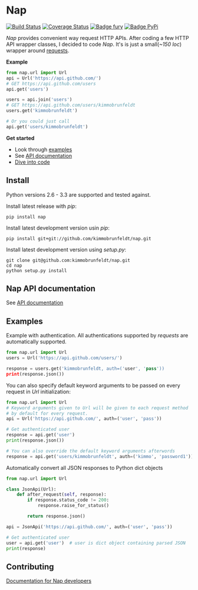 # Nap

[![Build Status](https://travis-ci.org/kimmobrunfeldt/nap.png?branch=master)](https://travis-ci.org/kimmobrunfeldt/nap)
[![Coverage Status](https://coveralls.io/repos/kimmobrunfeldt/nap/badge.png?branch=master)](https://coveralls.io/r/kimmobrunfeldt/nap?branch=master)
[![Badge fury](https://badge.fury.io/py/nap.png)](https://badge.fury.io/py/nap.png)
[![Badge PyPi](https://pypip.in/d/nap/badge.png)](https://pypip.in/d/nap/badge.png)

*Nap* provides convenient way request HTTP APIs. After coding a few HTTP API wrapper classes, I decided to code *Nap*. It's is just a small(*~150 loc*) wrapper around [requests][].

**Example**

<!-- <test-example> -->
```python
from nap.url import Url
api = Url('https://api.github.com/')
# GET https://api.github.com/users
api.get('users')

users = api.join('users')
# GET https://api.github.com/users/kimmobrunfeldt
users.get('kimmobrunfeldt')

# Or you could just call
api.get('users/kimmobrunfeldt')
```
<!-- </test-example> -->

**Get started**

* Look through [examples](#examples)
* See [API documentation](docs/nap-api.md)
* [Dive into code](docs/api.py)


## Install

Python versions 2.6 - 3.3 are supported and tested against.

Install latest release with *pip*:

    pip install nap

Install latest development version usin *pip*:

    pip install git+git://github.com/kimmobrunfeldt/nap.git

Install latest development version using *setup.py*:

    git clone git@github.com:kimmobrunfeldt/nap.git
    cd nap
    python setup.py install

## Nap API documentation

See [API documentation](docs/nap-api.md)

## Examples

Example with authentication. All authentications supported by *requests* are automatically supported.

<!-- <test-example> -->
```python
from nap.url import Url
users = Url('https://api.github.com/users/')

response = users.get('kimmobrunfeldt, auth=('user', 'pass'))
print(response.json())
```
<!-- </test-example> -->

You can also specify default keyword arguments to be passed on every request in *Url* initialization:

<!-- <test-example> -->
```python
from nap.url import Url
# Keyword arguments given to Url will be given to each request method
# by default for every request.
api = Url('https://api.github.com/', auth=('user', 'pass'))

# Get authenticated user
response = api.get('user')
print(response.json())

# You can also override the default keyword arguments afterwords
response = api.get('users/kimmobrunfeldt', auth=('kimmo', 'password1'))
```
<!-- </test-example> -->

Automatically convert all JSON responses to Python dict objects

<!-- <test-example> -->
```python
from nap.url import Url

class JsonApi(Url):
    def after_request(self, response):
        if response.status_code != 200:
            response.raise_for_status()

        return response.json()

api = JsonApi('https://api.github.com/', auth=('user', 'pass'))

# Get authenticated user
user = api.get('user')  # user is dict object containing parsed JSON
print(response)
```
<!-- </test-example> -->


## Contributing

[Documentation for Nap developers](docs/)

[requests]: http://docs.python-requests.org/en/latest/     "Requests"
